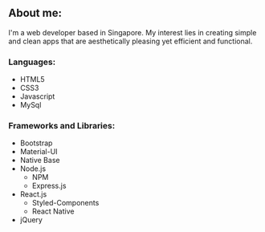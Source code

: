 ## About me:
I'm a web developer based in Singapore. My interest lies in creating simple and clean apps that are aesthetically pleasing yet efficient and functional. 

### Languages:
* HTML5
* CSS3
* Javascript 
* MySql

### Frameworks and Libraries:
* Bootstrap
* Material-UI
* Native Base
* Node.js
	* NPM
	* Express.js
* React.js
	* Styled-Components
	* React Native
* jQuery




